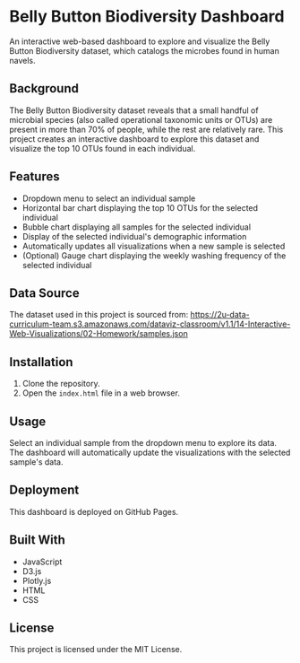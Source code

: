 # Belly Button Biodiversity Dashboard

An interactive web-based dashboard to explore and visualize the Belly Button Biodiversity dataset, which catalogs the microbes found in human navels.

## Background

The Belly Button Biodiversity dataset reveals that a small handful of microbial species (also called operational taxonomic units or OTUs) are present in more than 70% of people, while the rest are relatively rare. This project creates an interactive dashboard to explore this dataset and visualize the top 10 OTUs found in each individual.

## Features

- Dropdown menu to select an individual sample
- Horizontal bar chart displaying the top 10 OTUs for the selected individual
- Bubble chart displaying all samples for the selected individual
- Display of the selected individual's demographic information
- Automatically updates all visualizations when a new sample is selected
- (Optional) Gauge chart displaying the weekly washing frequency of the selected individual

## Data Source

The dataset used in this project is sourced from: https://2u-data-curriculum-team.s3.amazonaws.com/dataviz-classroom/v1.1/14-Interactive-Web-Visualizations/02-Homework/samples.json

## Installation

1. Clone the repository.
2. Open the `index.html` file in a web browser.

## Usage

Select an individual sample from the dropdown menu to explore its data. The dashboard will automatically update the visualizations with the selected sample's data.

## Deployment

This dashboard is deployed on GitHub Pages.

## Built With

- JavaScript
- D3.js
- Plotly.js
- HTML
- CSS

## License

This project is licensed under the MIT License.
